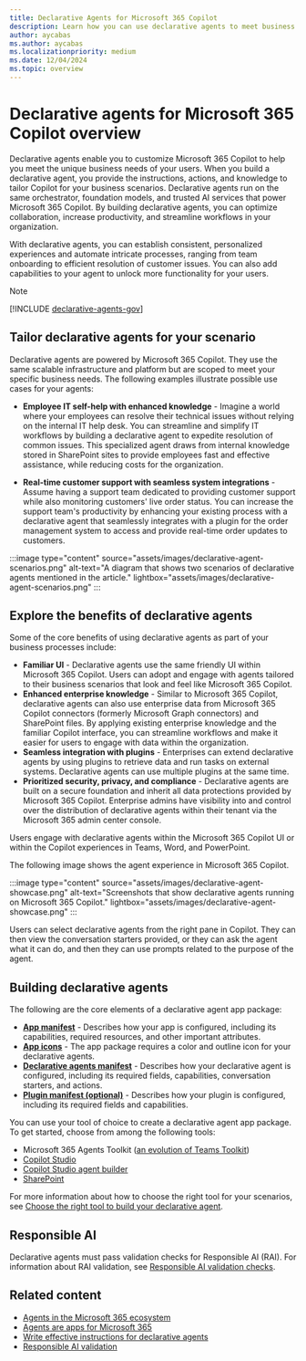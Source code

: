 ```yaml
---
title: Declarative Agents for Microsoft 365 Copilot
description: Learn how you can use declarative agents to meet business needs. Declarative agents customize Microsoft 365 Copilot via instructions, actions, and knowledge.
author: aycabas
ms.author: aycabas
ms.localizationpriority: medium
ms.date: 12/04/2024
ms.topic: overview
---
```


# Declarative agents for Microsoft 365 Copilot overview

Declarative agents enable you to customize Microsoft 365 Copilot to help you meet the unique business needs of your users. When you build a declarative agent, you provide the instructions, actions, and knowledge to tailor Copilot for your business scenarios. Declarative agents run on the same orchestrator, foundation models, and trusted AI services that power Microsoft 365 Copilot. By building declarative agents, you can optimize collaboration, increase productivity, and streamline workflows in your organization.

With declarative agents, you can establish consistent, personalized experiences and automate intricate processes, ranging from team onboarding to efficient resolution of customer issues. You can also add capabilities to your agent to unlock more functionality for your users.

> [!NOTE]
> [!INCLUDE [declarative-agents-gov](includes/declarative-agents-gov.md)]

## Tailor declarative agents for your scenario

Declarative agents are powered by Microsoft 365 Copilot. They use the same scalable infrastructure and platform but are scoped to meet your specific business needs. The following examples illustrate possible use cases for your agents:

- **Employee IT self-help with enhanced knowledge** - Imagine a world where your employees can resolve their technical issues without relying on the internal IT help desk. You can streamline and simplify IT workflows by building a declarative agent to expedite resolution of common issues. This specialized agent draws from internal knowledge stored in SharePoint sites to provide employees fast and effective assistance, while reducing costs for the organization.

- **Real-time customer support with seamless system integrations** - Assume having a support team dedicated to providing customer support while also monitoring customers' live order status. You can increase the support team's productivity by enhancing your existing process with a declarative agent that seamlessly integrates with a plugin for the order management system to access and provide real-time order updates to customers.

:::image type="content" source="assets/images/declarative-agent-scenarios.png" alt-text="A diagram that shows two scenarios of declarative agents mentioned in the article." lightbox="assets/images/declarative-agent-scenarios.png" :::

## Explore the benefits of declarative agents

Some of the core benefits of using declarative agents as part of your business processes include:

- **Familiar UI** - Declarative agents use the same friendly UI within Microsoft 365 Copilot. Users can adopt and engage with agents tailored to their business scenarios that look and feel like Microsoft 365 Copilot.
- **Enhanced enterprise knowledge** - Similar to Microsoft 365 Copilot, declarative agents can also use enterprise data from Microsoft 365 Copilot connectors (formerly Microsoft Graph connectors) and SharePoint files. By applying existing enterprise knowledge and the familiar Copilot interface, you can streamline workflows and make it easier for users to engage with data within the organization.
- **Seamless integration with plugins** - Enterprises can extend declarative agents by using plugins to retrieve data and run tasks on external systems. Declarative agents can use multiple plugins at the same time.
- **Prioritized security, privacy, and compliance** - Declarative agents are built on a secure foundation and inherit all data protections provided by Microsoft 365 Copilot. Enterprise admins have visibility into and control over the distribution of declarative agents within their tenant via the Microsoft 365 admin center console.

Users engage with declarative agents within the Microsoft 365 Copilot UI or within the Copilot experiences in Teams, Word, and PowerPoint.

The following image shows the agent experience in Microsoft 365 Copilot.

:::image type="content" source="assets/images/declarative-agent-showcase.png" alt-text="Screenshots that show declarative agents running on Microsoft 365 Copilot." lightbox="assets/images/declarative-agent-showcase.png" :::

Users can select declarative agents from the right pane in Copilot. They can then view the conversation starters provided, or they can ask the agent what it can do, and then they can use prompts related to the purpose of the agent.

## Building declarative agents

The following are the core elements of a declarative agent app package:

- [**App manifest**](/microsoft-365/extensibility/schema) - Describes how your app is configured, including its capabilities, required resources, and other important attributes.
- [**App icons**](/microsoft-365-copilot/extensibility/agents-are-apps#app-icons) - The app package requires a color and outline icon for your declarative agents.
- [**Declarative agents manifest**](declarative-agent-manifest-1.4.md) - Describes how your declarative agent is configured, including its required fields, capabilities, conversation starters, and actions.
- [**Plugin manifest (optional)**](/microsoft-365-copilot/extensibility/overview-api-plugins) - Describes how your plugin is configured, including its required fields and capabilities.

You can use your tool of choice to create a declarative agent app package. To get started, choose from among the following tools:

- Microsoft 365 Agents Toolkit ([an evolution of Teams Toolkit](https://aka.ms/M365AgentsToolkit))
- [Copilot Studio](/microsoft-copilot-studio/microsoft-copilot-extend-copilot-extensions?context=/microsoft-365-copilot/extensibility/context)
- [Copilot Studio agent builder](copilot-studio-agent-builder.md)
- [SharePoint](/sharepoint/get-started-sharepoint-agents)

For more information about how to choose the right tool for your scenarios, see [Choose the right tool to build your declarative agent](./declarative-agent-tool-comparison.md).

## Responsible AI

Declarative agents must pass validation checks for Responsible AI (RAI). For information about RAI validation, see [Responsible AI validation checks](rai-validation.md).

## Related content

- [Agents in the Microsoft 365 ecosystem](ecosystem.md)
- [Agents are apps for Microsoft 365](agents-are-apps.md)
- [Write effective instructions for declarative agents](declarative-agent-instructions.md)
- [Responsible AI validation](rai-validation.md)
